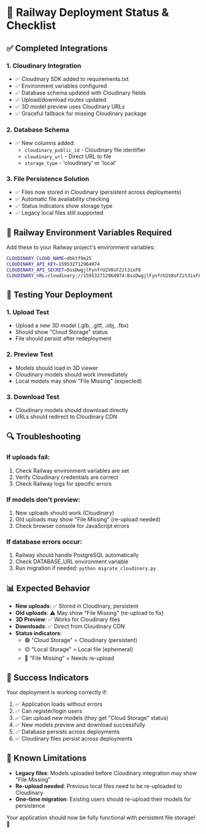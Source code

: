 # 🚀 Railway Deployment Status & Checklist

## ✅ Completed Integrations

### 1. **Cloudinary Integration**
- ✅ Cloudinary SDK added to requirements.txt
- ✅ Environment variables configured
- ✅ Database schema updated with Cloudinary fields
- ✅ Upload/download routes updated
- ✅ 3D model preview uses Cloudinary URLs
- ✅ Graceful fallback for missing Cloudinary package

### 2. **Database Schema**
- ✅ New columns added:
  - `cloudinary_public_id` - Cloudinary file identifier
  - `cloudinary_url` - Direct URL to file
  - `storage_type` - 'cloudinary' or 'local'

### 3. **File Persistence Solution**
- ✅ Files now stored in Cloudinary (persistent across deployments)
- ✅ Automatic file availability checking
- ✅ Status indicators show storage type
- ✅ Legacy local files still supported

## 🔧 Railway Environment Variables Required

Add these to your Railway project's environment variables:

```bash
CLOUDINARY_CLOUD_NAME=dhktf9m25
CLOUDINARY_API_KEY=159532712964974
CLOUDINARY_API_SECRET=DssDwgjlFynfrU2V8sFZzt3ixF8
CLOUDINARY_URL=cloudinary://159532712964974:DssDwgjlFynfrU2V8sFZzt3ixF8@dhktf9m25
```

## 🧪 Testing Your Deployment

### 1. **Upload Test**
- Upload a new 3D model (.glb, .gltf, .obj, .fbx)
- Should show "Cloud Storage" status
- File should persist after redeployment

### 2. **Preview Test**
- Models should load in 3D viewer
- Cloudinary models should work immediately
- Local models may show "File Missing" (expected)

### 3. **Download Test**
- Cloudinary models should download directly
- URLs should redirect to Cloudinary CDN

## 🔍 Troubleshooting

### If uploads fail:
1. Check Railway environment variables are set
2. Verify Cloudinary credentials are correct
3. Check Railway logs for specific errors

### If models don't preview:
1. New uploads should work (Cloudinary)
2. Old uploads may show "File Missing" (re-upload needed)
3. Check browser console for JavaScript errors

### If database errors occur:
1. Railway should handle PostgreSQL automatically
2. Check DATABASE_URL environment variable
3. Run migration if needed: `python migrate_cloudinary.py`

## 📊 Expected Behavior

- **New uploads**: ✅ Stored in Cloudinary, persistent
- **Old uploads**: ⚠️ May show "File Missing" (re-upload to fix)
- **3D Preview**: ✅ Works for Cloudinary files
- **Downloads**: ✅ Direct from Cloudinary CDN
- **Status indicators**: 
  - 🟢 "Cloud Storage" = Cloudinary (persistent)
  - 🟡 "Local Storage" = Local file (ephemeral)
  - 🔴 "File Missing" = Needs re-upload

## 🎯 Success Indicators

Your deployment is working correctly if:
1. ✅ Application loads without errors
2. ✅ Can register/login users
3. ✅ Can upload new models (they get "Cloud Storage" status)
4. ✅ New models preview and download successfully
5. ✅ Database persists across deployments
6. ✅ Cloudinary files persist across deployments

## 🚨 Known Limitations

- **Legacy files**: Models uploaded before Cloudinary integration may show "File Missing"
- **Re-upload needed**: Previous local files need to be re-uploaded to Cloudinary
- **One-time migration**: Existing users should re-upload their models for persistence

Your application should now be fully functional with persistent file storage! 🎉
